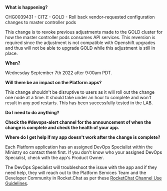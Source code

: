 **What is happening?**

CHG0039431 - CITZ - GOLD - Roll back vendor-requested configuration changes to master controller pods

This change is to revoke previous adjustments made to the GOLD cluster for how the master controller pods consumes API services. This reversion is required since the adjustment is not compatible with Openshift upgrades and thus will not be able to upgrade GOLD while this adjustment is still in place.

**When?**

Wednesday September 7th 2022 after 9:00am PDT.

**Will there be an impact on the Platform apps?**

This change shouldn't be disruptive to users as it will roll out the change one node at a time. It should take under an hour to complete and won't result in any pod restarts. This has been successfully tested in the LAB.

**Do I need to do anything?**

**Check the #devops-alert channel for the announcement of when the change is complete and check the health of your app.**

**Where do I get help if my app doesn't work after the change is complete?**

Each Platform application has an assigned DevOps Specialist within the Ministry so contact them first. If you don't know who your assigned DevOps Specialist, check with the app's Product Owner.

The DevOps Specialist will troubleshoot the issue with the app and if they need help, they will reach out to the Platform Services Team and the Developer Community in Rocket.Chat as per these [RocketChat Channel Use Guidelines](
https://developer.gov.bc.ca/Getting-human-support-for-issues-not-covered-by-devops-requests).
